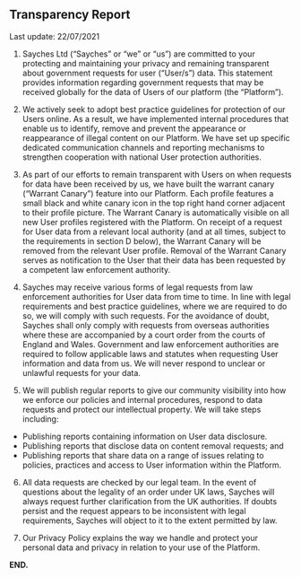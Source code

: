 ## Transparency Report
Last update: 22/07/2021

1. Sayches Ltd (“Sayches” or “we” or “us”) are committed to your protecting and maintaining your privacy and remaining transparent about government requests for user (“User/s”) data. This statement provides information regarding government requests that may be received globally for the data of Users of our platform (the “Platform”).  

2. We actively seek to adopt best practice guidelines for protection of our Users online. As a result, we have implemented internal procedures that enable us to identify, remove and prevent the appearance or reappearance of illegal content on our Platform. We have set up specific dedicated communication channels and reporting mechanisms to strengthen cooperation with national User protection authorities.

3. As part of our efforts to remain transparent with Users on when requests for data have been received by us, we have built the warrant canary (“Warrant Canary”) feature into our Platform. Each profile features a small black and white canary icon in the top right hand corner adjacent to their profile picture. The Warrant Canary is automatically visible on all new User profiles registered with the Platform. On receipt of a request for User data from a relevant local authority (and at all times, subject to the requirements in section D below), the Warrant Canary will be removed from the relevant User profile. Removal of the Warrant Canary serves as notification to the User that their data has been requested by a competent law enforcement authority.

4. Sayches may receive various forms of legal requests from law enforcement authorities for User data from time to time. In line with legal requirements and best practice guidelines, where we are required to do so, we will comply with such requests. For the avoidance of doubt, Sayches shall only comply with requests from overseas authorities where these are accompanied by a court order from the courts of England and Wales. Government and law enforcement authorities are required to follow applicable laws and statutes when requesting User information and data from us. We will never respond to unclear or unlawful requests for your data.

5. We will publish regular reports to give our community visibility into how we enforce our policies and internal procedures, respond to data requests and protect our intellectual property. We will take steps including:
- Publishing reports containing information on User data disclosure.
- Publishing reports that disclose data on content removal requests; and
- Publishing reports that share data on a range of issues relating to policies, practices and access to User information within the Platform.

6. All data requests are checked by our legal team. In the event of questions about the legality of an order under UK laws, Sayches will always request further clarification from the UK authorities. If doubts persist and the request appears to be inconsistent with legal requirements, Sayches will object to it to the extent permitted by law.

7. Our Privacy Policy explains the way we handle and protect your personal data and privacy in relation to your use of the Platform.

**END.**
